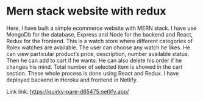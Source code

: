 # Mern stack website with redux
Here, I have built a simple ecommerce website with MERN stack. 
I have use MongoDb for the database, Express and Node for the backend and React, Redux for the frontend. 
This is a watch store where different categories of Rolex watches are available. 
The user can choose any watch he likes. He can view particular product’s price, description, number available status. 
Then he can add to cart if he wants. He can also delete his order if he changes his mind. 
Total number of selected item is showed in the cart section. These whole process is done using React and Redux. 
I have deployed backend in Heroku and frontend in Netlify.

Link link: https://quirky-pare-d65475.netlify.app/
